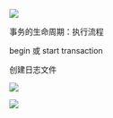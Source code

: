 

![](https://gitee.com/hxc8/images8/raw/master/img/202407191056999.jpg)



事务的生命周期：执行流程



begin 或 start transaction



创建日志文件



![](https://gitee.com/hxc8/images8/raw/master/img/202407191056716.jpg)



![](https://gitee.com/hxc8/images8/raw/master/img/202407191056623.jpg)


